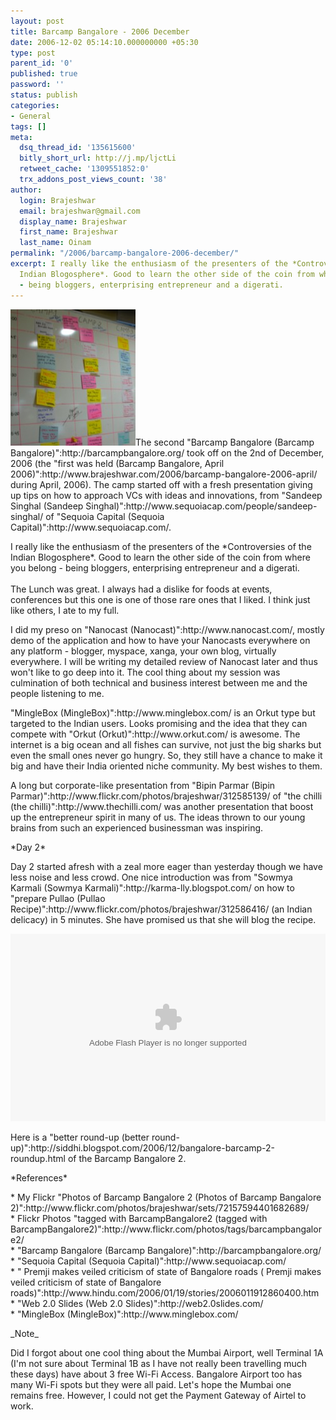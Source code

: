 ```yaml
---
layout: post
title: Barcamp Bangalore - 2006 December
date: 2006-12-02 05:14:10.000000000 +05:30
type: post
parent_id: '0'
published: true
password: ''
status: publish
categories:
- General
tags: []
meta:
  dsq_thread_id: '135615600'
  bitly_short_url: http://j.mp/ljctLi
  retweet_cache: '1309551852:0'
  trx_addons_post_views_count: '38'
author:
  login: Brajeshwar
  email: brajeshwar@gmail.com
  display_name: Brajeshwar
  first_name: Brajeshwar
  last_name: Oinam
permalink: "/2006/barcamp-bangalore-2006-december/"
excerpt: I really like the enthusiasm of the presenters of the *Controversies of the
  Indian Blogosphere*. Good to learn the other side of the coin from where you belong
  - being bloggers, enterprising entrepreneur and a digerati.
---
```

<p><a href="http://www.flickr.com/photos/brajeshwar/sets/72157594401682689/"><img src="/static/2006/12/barcamp-bangalore-2.jpg" alt="Barcamp Bangalore - Dec 2006" /></a>The second "Barcamp Bangalore (Barcamp Bangalore)":http://barcampbangalore.org/ took off on the 2nd of December, 2006 (the "first was held (Barcamp Bangalore, April 2006)":http://www.brajeshwar.com/2006/barcamp-bangalore-2006-april/ during April, 2006). The camp started off with a fresh presentation giving up tips on how to approach VCs with ideas and innovations, from "Sandeep Singhal (Sandeep Singhal)":http://www.sequoiacap.com/people/sandeep-singhal/ of "Sequoia Capital (Sequoia Capital)":http://www.sequoiacap.com/.</p>
<p>I really like the enthusiasm of the presenters of the *Controversies of the Indian Blogosphere*. Good to learn the other side of the coin from where you belong - being bloggers, enterprising entrepreneur and a digerati.<br />
<br />
The Lunch was great. I always had a dislike for foods at events, conferences but this one is one of those rare ones that I liked. I think just like others, I ate to my full.</p>
<p>I did my preso on "Nanocast (Nanocast)":http://www.nanocast.com/, mostly demo of the application and how to have your Nanocasts everywhere on any platform - blogger, myspace, xanga, your own blog, virtually everywhere. I will be writing my detailed review of Nanocast later and thus won't like to go deep into it. The cool thing about my session was culmination of both technical and business interest between me and the people listening to me.</p>
<p>"MingleBox (MingleBox)":http://www.minglebox.com/ is an Orkut type but targeted to the Indian users. Looks promising and the idea that they can compete with "Orkut (Orkut)":http://www.orkut.com/ is awesome. The internet is a big ocean and all fishes can survive, not just the big sharks but even the small ones never go hungry. So, they still have a chance to make it big and have their India oriented niche community. My best wishes to them.</p>
<p>A long but corporate-like presentation from "Bipin Parmar (Bipin Parmar)":http://www.flickr.com/photos/brajeshwar/312585139/ of "the chilli (the chilli)":http://www.thechilli.com/ was another presentation that boost up the entrepreneur spirit in many of us. The ideas thrown to our young brains from such an experienced businessman was inspiring.</p>
<p>*Day 2*</p>
<p>Day 2 started afresh with a zeal more eager than yesterday though we have less noise and less crowd. One nice introduction was from "Sowmya Karmali (Sowmya Karmali)":http://karma-lly.blogspot.com/ on how to "prepare Pullao (Pullao Recipe)":http://www.flickr.com/photos/brajeshwar/312586416/ (an Indian delicacy) in 5 minutes. She have promised us that she will blog the recipe.</p>
<p><embed src="http://www.nanocast.com/resources/modules/blogifiedz/editor/bree/embedPlayerBasic.swf" quality="high" pluginspage="http://www.macromedia.com/go/getflashplayer" type="application/x-shockwave-flash" bgcolor="#FFFFFF" flashvars="&playerUrl=resources/modules/blogifiedz/editor/bree/player.swf&blogifiedId=362&xmlURL=http://www.nanocast.com/getNuggetDetails.jsp?blogifiedId=362&playerConfigUrl=http://www.nanocast.com/resources/modules/blogifiedz/editor/bree/player.xml&storyboardUrl=http://asset.nanocast.com/1/xml/0/0/0/29/41.362.blogfied.xml" width="100%" height="300" base="http://www.nanocast.com/"></embed></p>
<p>Here is a "better round-up (better round-up)":http://siddhi.blogspot.com/2006/12/bangalore-barcamp-2-roundup.html of the Barcamp Bangalore 2.</p>
<p>*References*</p>
<p>* My Flickr "Photos of Barcamp Bangalore 2 (Photos of Barcamp Bangalore 2)":http://www.flickr.com/photos/brajeshwar/sets/72157594401682689/<br />
* Flickr Photos "tagged with BarcampBangalore2 (tagged with BarcampBangalore2)":http://www.flickr.com/photos/tags/barcampbangalore2/<br />
* "Barcamp Bangalore (Barcamp Bangalore)":http://barcampbangalore.org/<br />
* "Sequoia Capital (Sequoia Capital)":http://www.sequoiacap.com/<br />
* " Premji makes veiled criticism of state of Bangalore roads ( Premji makes veiled criticism of state of Bangalore roads)":http://www.hindu.com/2006/01/19/stories/2006011912860400.htm<br />
* "Web 2.0 Slides (Web 2.0 Slides)":http://web2.0slides.com/<br />
* "MingleBox (MingleBox)":http://www.minglebox.com/</p>
<p>_Note_</p>
<p>Did I forgot about one cool thing about the Mumbai Airport, well Terminal 1A (I'm not sure about Terminal 1B as I have not really been travelling much these days) have about 3 free Wi-Fi Access. Bangalore Airport too has many Wi-Fi spots but they were all paid. Let's hope the Mumbai one remains free. However, I could not get the Payment Gateway of Airtel to work.</p>
